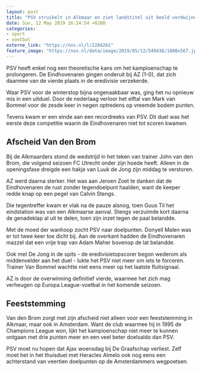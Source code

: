 ```yaml
---
layout: post
title: "PSV struikelt in Alkmaar en ziet landstitel uit beeld verdwijnen"
date: Sun, 12 May 2019 16:24:54 +0200
categories: 
- sport 
- voetbal 
externe_link: "https://nos.nl/l/2284261"
feature_image: "https://nos.nl/data/image/2019/05/12/549436/1008x567.jpg"
---
```


<p>PSV heeft enkel nog een theoretische kans om het kampioenschap te prolongeren. De Eindhovenaren gingen onderuit bij AZ (1-0), dat zich daarmee van de vierde plaats in de eredivisie verzekerde.</p>
<p>Waar PSV voor de winterstop bijna ongenaakbaar was, ging het nu opnieuw mis in een uitduel. Door de nederlaag verloor het elftal van Mark van Bommel voor de zesde keer in negen optredens op vreemde bodem punten.</p>
<p>Tevens kwam er een einde aan een recordreeks van PSV. Dit duel was het eerste deze competitie waarin de Eindhovenaren niet tot scoren kwamen.</p>
<h2>Afscheid Van den Brom</h2>
<p>Bij de Alkmaarders stond de wedstrijd in het teken van trainer John van den Brom, die volgend seizoen FC Utrecht onder zijn hoede heeft. Alleen in de openingsfase dreigde een hakje van Luuk de Jong zijn middag te verstoren.</p>
<p>AZ werd daarna sterker. Het was aan Jeroen Zoet te danken dat de Eindhovenaren de rust zonder tegendoelpunt haalden, want de keeper redde knap op een pegel van Calvin Stengs.</p>
<p>Die tegentreffer kwam er vlak na de pauze alsnog, toen Guus Til het eindstation was van een Alkmaarse aanval. Stengs verzuimde kort daarna de genadeklap al uit te delen, toen zijn inzet tegen de paal belandde.</p>
<p>Met de moed der wanhoop zocht PSV naar doelpunten. Donyell Malen was er tot twee keer toe dicht bij. Aan de overkant hadden de Eindhovenaren mazzel dat een vrije trap van Adam Maher bovenop de lat belandde.</p>
<p>Ook met De Jong in de spits - de eredivisietopscorer begon wederom als middenvelder aan het duel - lukte het PSV niet meer om iets te forceren. Trainer Van Bommel wachtte niet eens meer op het laatste fluitsignaal.</p>
<p>AZ is door de overwinning definitief vierde, waarmee het zich mag verheugen op Europa League-voetbal in het komende seizoen.</p>
<h2>Feeststemming</h2>
<p>Van den Brom zorgt met zijn afscheid niet alleen voor een feeststemming in Alkmaar, maar ook in Amsterdam. Want de club waarmee hij in 1995 de Champions League won, lijkt het kampioenschap niet meer te kunnen ontgaan met drie punten meer en een veel beter doelsaldo dan PSV.</p>
<p>PSV moet nu hopen dat Ajax woensdag bij De Graafschap verliest. Zelf moet het in het thuisduel met Heracles Almelo ook nog eens een achterstand van veertien doelpunten op de Amsterdammers wegpoetsen.</p>
